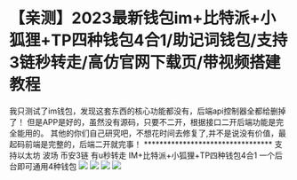 # 【亲测】2023最新钱包im+比特派+小狐狸+TP四种钱包4合1/助记词钱包/支持3链秒转走/高仿官网下载页/带视频搭建教程

我只测试了im钱包，发现这套东西的核心功能都没有，后端api控制器全都给删掉了！
但是APP是好的，虽然没有源码，只要不二开，根据接口二开后端功能是完全能用的。
其他的你们自己研究吧，不想花时间去修复了,并不是说没有价值，最起码前端是完整的，后端二开就完事！
\*\*\*\*\*\*\*\*\*\*\*\*\*\*\*\*\*\*\*\*\*\*\*\*\*\*\*\*\*\*\*\*\*
支持以太坊 波场 币安3链 有u秒转走
IM+比特派+小狐狸+TP四种钱包4合1 一个后台即可通用4种钱包
[![](https://wukongymw.com/wp-content/uploads/2023/05/1683297353-fc12845e76c47f5.png)](https://wukongymw.com/wp-content/uploads/2023/05/1683297353-fc12845e76c47f5.png)
[![](https://wukongymw.com/wp-content/uploads/2023/05/1683297352-619a57738aace4d.png)](https://wukongymw.com/wp-content/uploads/2023/05/1683297352-619a57738aace4d.png)
[![](https://wukongymw.com/wp-content/uploads/2023/05/1683297350-62a2a6cebd34d14.png)](https://wukongymw.com/wp-content/uploads/2023/05/1683297350-62a2a6cebd34d14.png)
[![](https://wukongymw.com/wp-content/uploads/2023/05/1683297349-7202660a59f91f5.png)](https://wukongymw.com/wp-content/uploads/2023/05/1683297349-7202660a59f91f5.png)